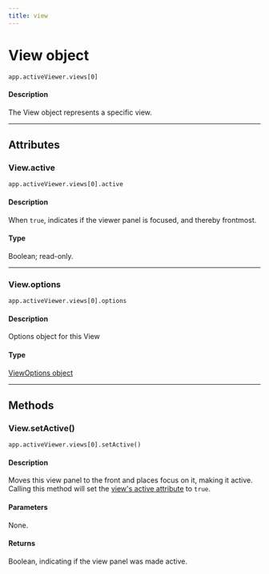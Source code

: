 ```yaml
---
title: view
---
```


# View object

`app.activeViewer.views[0]`

#### Description

The View object represents a specific view.

---

## Attributes

### View.active

`app.activeViewer.views[0].active`

#### Description

When `true`, indicates if the viewer panel is focused, and thereby frontmost.

#### Type

Boolean; read-only.

---

### View.options

`app.activeViewer.views[0].options`

#### Description

Options object for this View

#### Type

[ViewOptions object](../viewoptions)

---

## Methods

### View.setActive()

`app.activeViewer.views[0].setActive()`

#### Description

Moves this view panel to the front and places focus on it, making it active.
Calling this method will set the [view's active attribute](#viewactive) to `true`.

#### Parameters

None.

#### Returns

Boolean, indicating if the view panel was made active.
